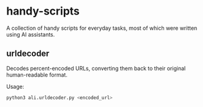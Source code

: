 # handy-scripts
A collection of handy scripts for everyday tasks, most of which were written using AI assistants.

## urldecoder
Decodes percent-encoded URLs, converting them back to their original human-readable format. 

Usage:
```bash
python3 ali.urldecoder.py <encoded_url>
```
